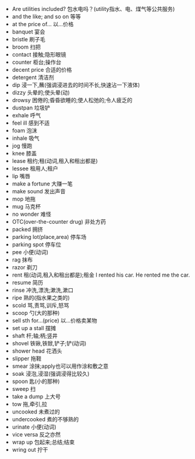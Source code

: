 * Are utilities included? 包水电吗？(utility指水、电、煤气等公共服务)
* and the like; and so on 等等
* at the price of... 以...价格
* banquet 宴会
* bristle 刷子毛
* broom 扫把
* contact 接触;隐形眼镜
* counter 柜台;操作台
* decent price 合适的价格
* detergent 清洁剂
* dip 浸一下,蘸(强调浸进去的时间不长,快速沾一下液体)
* dizzy 头晕的;使头晕(动)
* drowsy 困倦的;昏昏欲睡的;使人松弛的;令人疲乏的
* dustpan 垃圾铲
* exhale 呼气
* feel ill 感到不适
* foam 泡沫
* inhale 吸气
* jog 慢跑
* knee 膝盖
* lease 租约;租(动词,租入和租出都是)
* lessee 租用人;租户
* lip 嘴唇
* make a fortune 大赚一笔
* make sound 发出声音
* mop 地拖
* mug 马克杯
* no wonder 难怪
* OTC(over-the-counter drug) 非处方药
* packed 拥挤
* parking lot(place,area) 停车场
* parking spot 停车位
* pee 小便(动词)
* rag 抹布
* razor 剃刀
* rent 租(动词,租入和租出都是);租金 I rented his car. He rented me the car.
* resume 简历
* rinse 冲洗,漂洗;漱洗,漱口
* ripe 熟的(指水果之类的)
* scold 骂,责骂,训斥,怒骂
* scoop 勺(大的那种)
* sell sth for...(price) 以...价格卖某物
* set up a stall 摆摊
* shaft 杆;轴;柄;竖井
* shovel 铁锹,铁锨,铲子;铲(动词)
* shower head 花洒头
* slipper 拖鞋
* smear 涂抹;apply也可以用作涂和敷之意
* soak 浸泡,浸湿(强调浸得比较久)
* spoon 匙(小的那种)
* sweep 扫
* take a dump 上大号
* tow 拖,牵引,拉
* uncooked 未煮过的
* undercooked 煮的不够熟的
* urinate 小便(动词)
* vice versa 反之亦然
* wrap up 包起来;总结;结束
* wring out 拧干